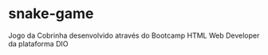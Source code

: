 
# snake-game
Jogo da Cobrinha desenvolvido através do Bootcamp HTML Web Developer da plataforma DIO
